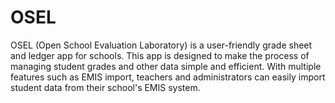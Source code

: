 # OSEL
OSEL (Open School Evaluation Laboratory) is a user-friendly grade sheet and ledger app for schools. This app is designed to make the process of managing student grades and other data simple and efficient. With multiple features such as EMIS import, teachers and administrators can easily import student data from their school's EMIS system. 
